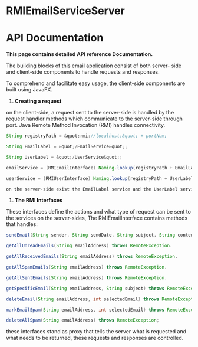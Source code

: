 # RMIEmailServiceServer
# API Documentation

**This page contains detailed API reference Documentation.**

The building blocks of this email application consist of both server- side and client-side components to handle requests and responses.

To comprehend and facilitate easy usage, the client-side components are built using JavaFX.

1. **Creating a request**

on the client-side, a request sent to the server-side is handled by the request handler methods which communicate to the server-side through port. Java Remote Method Invocation (RMI) handles connectivity.
```java
String registryPath = &quot;rmi://localhost:&quot; + portNum;

String EmailLabel = &quot;/EmailService&quot;;

String UserLabel = &quot;/UserService&quot;;

emailService = (RMIEmailInterface) Naming.lookup(registryPath + EmailLabel);

userService = (RMIUserInterface) Naming.lookup(registryPath + UserLabel);

on the server-side exist the EmailLabel service and the UserLabel service available on the provided port number and the rmi url.
```
1. **The RMI Interfaces**

These interfaces define the actions and what type of request can be sent to the services on the server-sides, The RMIEmailInterface contains methods that handles:

```java
sendEmail(String sender, String sendDate, String subject, String content, ArrayList\&lt;String\&gt; recipients) throws RemoteException;

getAllUnreadEmails(String emailAddress) throws RemoteException.

getAllReceivedEmails(String emailAddress) throws RemoteException.

getAllSpamEmails(String emailAddress) throws RemoteException.

getAllSentEmails(String emailAddress) throws RemoteException.

getSpecificEmail(String emailAddress, String subject) throws RemoteException;

deleteEmail(String emailAddress, int selectedEmail) throws RemoteException;

markEmailSpam(String emailAddress, int selectedEmail) throws RemoteException;

deleteAllSpam(String emailAddress) throws RemoteException;
```

these interfaces stand as proxy that tells the server what is requested and what needs to be returned, these requests and responses are controlled.
